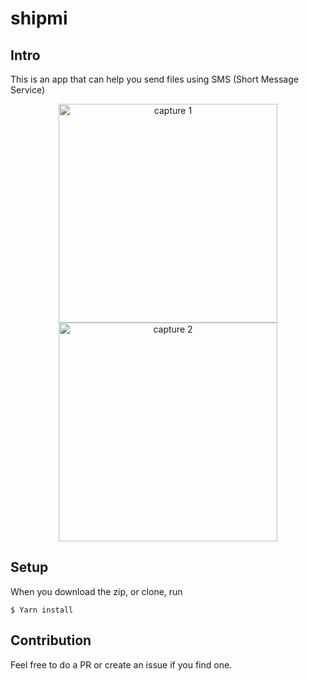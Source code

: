 # shipmi

## Intro
This is an app that can help you send files using SMS (Short Message Service)

<p align="center">
  <img src="https://user-images.githubusercontent.com/91855362/189550542-b2f38e87-4f72-4b81-bed2-a1f71c4e05ad.png" width="350" title="capture 1">
  <img src="https://user-images.githubusercontent.com/91855362/189550551-6eed3469-5499-4a46-8b5a-c604884733c2.png" width="350" alt="capture 2">
</p>

## Setup
When you download the zip, or clone, run 
```console
$ Yarn install
```

## Contribution
Feel free to do a PR or create an issue if you find one.

